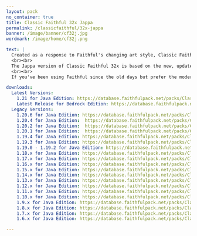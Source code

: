 ```yaml
---
layout: pack
no_container: true
title: Classic Faithful 32x Jappa
permalink: /classicfaithful/32x-jappa
banner: /image/banner/cf32j.jpg
wordmark: /image/home/cf32j.png

text: |
  Created as a response to Faithful's changing art style, Classic Faithful 32x aims to preserve and restore Vattic's original “painted” art in its full glory. Most importantly, it also keeps the pack updated, remaking new textures to match the classic style as well.
  <br><br>
  The Jappa version of Classic Faithful 32x is based on the new, updated Minecraft textures that were introduced in release 1.14, re-interpreted as if Vattic was there to make them himself. Great care has been taken to emulate Vattic's art style as closely as possible.
  <br><br>
  If you've been using Faithful since the old days but prefer the modern look of the new Minecraft textures, you're going to like this pack!

downloads:
  Latest Versions:
    1.21 for Java Edition: https://database.faithfulpack.net/packs/Classic-32x-Java/Jappa/Classic%20Faithful%2032x%20Jappa%20-%20java-latest.zip
    Latest Release for Bedrock Edition: https://database.faithfulpack.net/packs/Classic-32x-Bedrock/Jappa/Classic%20Faithful%2032x%20Jappa%20-%20Latest.mcpack
  Legacy Versions:
    1.20.6 for Java Edition: https://database.faithfulpack.net/packs/Classic-32x-Java/Jappa/Classic%20Faithful%2032x%20Jappa%20-%201.20.6.zip
    1.20.4 for Java Edition:  https://database.faithfulpack.net/packs/Classic-32x-Java/Jappa/Classic%20Faithful%2032x%20Jappa%20-%201.20.4.zip
    1.20.2 for Java Edition:  https://database.faithfulpack.net/packs/Classic-32x-Java/Jappa/Classic%20Faithful%2032x%20Jappa%20-%201.20.2.zip
    1.20.1 for Java Edition:  https://database.faithfulpack.net/packs/Classic-32x-Java/Jappa/Classic%20Faithful%2032x%20Jappa%20-%201.20.1.zip
    1.19.4 for Java Edition: https://database.faithfulpack.net/packs/Classic-32x-Java/Jappa/Classic%20Faithful%2032x%20Jappa%20-%201.19.4.zip
    1.19.3 for Java Edition: https://database.faithfulpack.net/packs/Classic-32x-Java/Jappa/Classic%20Faithful%2032x%20Jappa%20-%201.19.3.zip
    1.19.0 - 1.19.2 for Java Edition: https://database.faithfulpack.net/packs/Classic-32x-Java/Jappa/Classic%20Faithful%2032x%20Jappa%20-%201.19.2.zip
    1.18.x for Java Edition: https://database.faithfulpack.net/packs/Classic-32x-Java/Jappa/Classic%20Faithful%2032x%20Jappa%20-%201.18.2.zip
    1.17.x for Java Edition: https://database.faithfulpack.net/packs/Classic-32x-Java/Jappa/Classic%20Faithful%2032x%20Jappa%20-%201.17.1.zip
    1.16.x for Java Edition: https://database.faithfulpack.net/packs/Classic-32x-Java/Jappa/Classic%20Faithful%2032x%20Jappa%20-%201.16.5.zip
    1.15.x for Java Edition: https://database.faithfulpack.net/packs/Classic-32x-Java/Jappa/Classic%20Faithful%2032x%20Jappa%20-%201.15.2.zip
    1.14.x for Java Edition: https://database.faithfulpack.net/packs/Classic-32x-Java/Jappa/Classic%20Faithful%2032x%20Jappa%20-%201.14.4.zip
    1.13.x for Java Edition: https://database.faithfulpack.net/packs/Classic-32x-Java/Jappa/Classic%20Faithful%2032x%20Jappa%20-%201.13.2.zip
    1.12.x for Java Edition: https://database.faithfulpack.net/packs/Classic-32x-Java/Jappa/Classic%20Faithful%2032x%20Jappa%20-%201.12.2.zip
    1.11.x for Java Edition: https://database.faithfulpack.net/packs/Classic-32x-Java/Jappa/Classic%20Faithful%2032x%20Jappa%20-%201.11.2.zip
    1.10.x for Java Edition: https://database.faithfulpack.net/packs/Classic-32x-Java/Jappa/Classic%20Faithful%2032x%20Jappa%20-%201.10.2.zip
    1.9.x for Java Edition: https://database.faithfulpack.net/packs/Classic-32x-Java/Jappa/Classic%20Faithful%2032x%20Jappa%20-%201.9.4.zip
    1.8.x for Java Edition: https://database.faithfulpack.net/packs/Classic-32x-Java/Jappa/Classic%20Faithful%2032x%20Jappa%20-%201.8.9.zip
    1.7.x for Java Edition: https://database.faithfulpack.net/packs/Classic-32x-Java/Jappa/Classic%20Faithful%2032x%20Jappa%20-%201.7.10.zip
    1.6.x for Java Edition: https://database.faithfulpack.net/packs/Classic-32x-Java/Jappa/Classic%20Faithful%2032x%20Jappa%20-%201.6.4.zip

---
```

